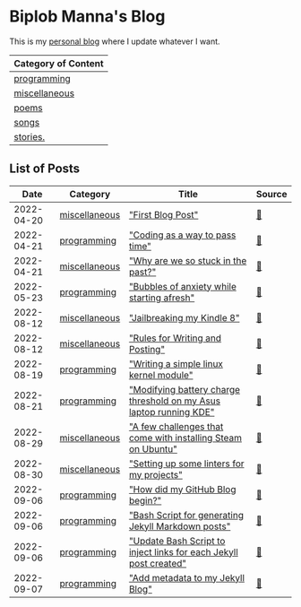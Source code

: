 # Biplob Manna's Blog

This is my [personal blog](https://biplobmanna.github.io/) where I update whatever I want.

| Category of Content |
|---------------------|
| [programming](https://biplobmanna.github.io/programming/) |
| [miscellaneous](https://biplobmanna.github.io/miscellaneous/) |
| [poems](https://biplobmanna.github.io/poems/) |
| [songs](https://biplobmanna.github.io/songs/) |
| [stories.](https://biplobmanna.github.io/stories/) |

## List of Posts

| Date  |   Category  |  Title  |  Source |
|-------|-------------|---------|---------|
| 2022-04-20 | [miscellaneous](https://biplobmanna.github.io/miscellaneous/) | ["First Blog Post"](https://biplobmanna.github.io/miscellaneous/2022/04/20/first-blog-post.html) | [📄](https://github.com/biplobmanna/biplobmanna.github.io/blob/main/_posts/2022-04-20-first-blog-post.md) |
| 2022-04-21 | [programming](https://biplobmanna.github.io/programming/) | ["Coding as a way to pass time"](https://biplobmanna.github.io/programming/2022/04/21/coding-as-a-way-to-pass-time.html) | [📄](https://github.com/biplobmanna/biplobmanna.github.io/blob/main/_posts/2022-04-21-coding-as-a-way-to-pass-time.md) |
| 2022-04-21 | [miscellaneous](https://biplobmanna.github.io/miscellaneous/) | ["Why are we so stuck in the past?"](https://biplobmanna.github.io/miscellaneous/2022/04/21/why-are-we-so-stuck-in-the-past.html) | [📄](https://github.com/biplobmanna/biplobmanna.github.io/blob/main/_posts/2022-04-21-why-are-we-so-stuck-in-the-past.md) |
| 2022-05-23 | [programming](https://biplobmanna.github.io/programming/) | ["Bubbles of anxiety while starting afresh"](https://biplobmanna.github.io/programming/2022/05/23/bubbles-of-anxiety-while-starting-afresh.html) | [📄](https://github.com/biplobmanna/biplobmanna.github.io/blob/main/_posts/2022-05-23-bubbles-of-anxiety-while-starting-afresh.md) |
| 2022-08-12 | [miscellaneous](https://biplobmanna.github.io/miscellaneous/) | ["Jailbreaking my Kindle 8"](https://biplobmanna.github.io/miscellaneous/2022/08/12/jailbreaking-my-kindle-8.html) | [📄](https://github.com/biplobmanna/biplobmanna.github.io/blob/main/_posts/2022-08-12-jailbreaking-my-kindle-8.md) |
| 2022-08-12 | [miscellaneous](https://biplobmanna.github.io/miscellaneous/) | ["Rules for Writing and Posting"](https://biplobmanna.github.io/miscellaneous/2022/08/12/rules-for-writing-and-posting.html) | [📄](https://github.com/biplobmanna/biplobmanna.github.io/blob/main/_posts/2022-08-12-rules-for-writing-and-posting.md) |
| 2022-08-19 | [programming](https://biplobmanna.github.io/programming/) | ["Writing a simple linux kernel module"](https://biplobmanna.github.io/programming/2022/08/19/writing-a-simple-linux-kernel-module.html) | [📄](https://github.com/biplobmanna/biplobmanna.github.io/blob/main/_posts/2022-08-19-writing-a-simple-linux-kernel-module.md) |
| 2022-08-21 | [programming](https://biplobmanna.github.io/programming/) | ["Modifying battery charge threshold on my Asus laptop running KDE"](https://biplobmanna.github.io/programming/2022/08/21/modifying-battery-charge-threshold-on-my-asus-laptop-running-kde.html) | [📄](https://github.com/biplobmanna/biplobmanna.github.io/blob/main/_posts/2022-08-21-modifying-battery-charge-threshold-on-my-asus-laptop-running-kde.md) |
| 2022-08-29 | [miscellaneous](https://biplobmanna.github.io/miscellaneous/) | ["A few challenges that come with installing Steam on Ubuntu"](https://biplobmanna.github.io/miscellaneous/2022/08/29/a-few-challenges-that-come-with-installing-steam-on-ubuntu.html) | [📄](https://github.com/biplobmanna/biplobmanna.github.io/blob/main/_posts/2022-08-29-a-few-challenges-that-come-with-installing-steam-on-ubuntu.md) |
| 2022-08-30 | [miscellaneous](https://biplobmanna.github.io/miscellaneous/) | ["Setting up some linters for my projects"](https://biplobmanna.github.io/miscellaneous/2022/08/30/setting-up-some-linters-for-my-projects.html) | [📄](https://github.com/biplobmanna/biplobmanna.github.io/blob/main/_posts/2022-08-30-setting-up-some-linters-for-my-projects.md) |
| 2022-09-06 | [programming](https://biplobmanna.github.io/programming/) | ["How did my GitHub Blog begin?"](https://biplobmanna.github.io/programming/2022/09/06/how-did-my-github-blog-begin.html) | [📄](https://github.com/biplobmanna/biplobmanna.github.io/blob/main/_posts/2022-09-06-how-did-my-github-blog-begin.md) |
| 2022-09-06 | [programming](https://biplobmanna.github.io/programming/) | ["Bash Script for generating Jekyll Markdown posts"](https://biplobmanna.github.io/programming/2022/09/06/bash-script-for-generating-jekyll-markdown-posts.html) | [📄](https://github.com/biplobmanna/biplobmanna.github.io/blob/main/_posts/2022-09-06-bash-script-for-generating-jekyll-markdown-posts.md) |
| 2022-09-06 | [programming](https://biplobmanna.github.io/programming/) | ["Update Bash Script to inject links for each Jekyll post created"](https://biplobmanna.github.io/programming/2022/09/06/update-bash-script-to-inject-links-for-each-jekyll-post-created.html) | [📄](https://github.com/biplobmanna/biplobmanna.github.io/blob/main/_posts/2022-09-06-update-bash-script-to-inject-links-for-each-jekyll-post-created.md) |
| 2022-09-07 | [programming](https://biplobmanna.github.io/programming/) | ["Add metadata to my Jekyll Blog"](https://biplobmanna.github.io/programming/2022/09/07/add-metadata-to-my-jekyll-blog.html) | [📄](https://github.com/biplobmanna/biplobmanna.github.io/blob/main/_posts/2022-09-07-add-metadata-to-my-jekyll-blog.md) |
